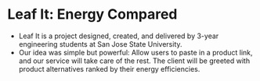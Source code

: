 # Leaf It: Energy Compared
* Leaf It is a project designed, created, and delivered by 3-year engineering students at San Jose State University.
* Our idea was simple but powerful: Allow users to paste in a product link, and our service will take care of the rest. The client will be greeted with product alternatives ranked by their energy efficiencies.

